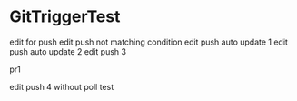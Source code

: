 # GitTriggerTest
edit for push
edit push not matching condition
edit push auto update 1
edit push auto update 2
edit push 3

pr1

edit push 4
 without poll test


